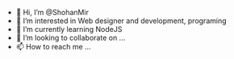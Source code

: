 - 👋 Hi, I’m @ShohanMir
- 👀 I’m interested in Web designer and development, programing
- 🌱 I’m currently learning NodeJS
- 💞️ I’m looking to collaborate on ...
- 📫 How to reach me ...

<!---
ShohanMir/ShohanMir is a ✨ special ✨ repository because its `README.md` (this file) appears on your GitHub profile.
You can click the Preview link to take a look at your changes.
--->
